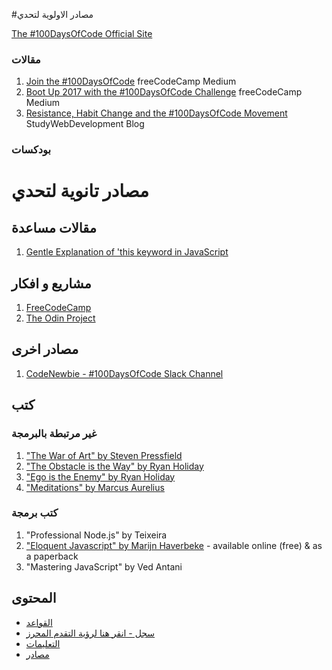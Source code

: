 #مصادر الاولوية لتحدي

[The #100DaysOfCode Official Site](http://100daysofcode.com/)

### مقالات
1. [Join the #100DaysOfCode](https://medium.freecodecamp.com/join-the-100daysofcode-556ddb4579e4) freeCodeCamp Medium
2. [Boot Up 2017 with the #100DaysOfCode Challenge](https://medium.freecodecamp.com/start-2017-with-the-100daysofcode-improved-and-updated-18ce604b237b) freeCodeCamp Medium
3. [Resistance, Habit Change and the #100DaysOfCode Movement](https://studywebdevelopment.com/100-days-of-code.html) StudyWebDevelopment Blog

### بودكسات

# مصادر تانوية لتحدي

## مقالات مساعدة
1. [Gentle Explanation of 'this keyword in JavaScript](http://rainsoft.io/gentle-explanation-of-this-in-javascript/)

## مشاريع و افكار
1. [FreeCodeCamp](https://www.freecodecamp.com)
2. [The Odin Project](http://www.theodinproject.com/)

## مصادر اخرى
1. [CodeNewbie - #100DaysOfCode Slack Channel](https://codenewbie.typeform.com/to/uwsWlZ)

## كتب

### غير مرتبطة بالبرمجة
1. ["The War of Art" by Steven Pressfield](http://www.goodreads.com/book/show/1319.The_War_of_Art)
2. ["The Obstacle is the Way" by Ryan Holiday](http://www.goodreads.com/book/show/18668059-the-obstacle-is-the-way?ac=1&from_search=true)
3. ["Ego is the Enemy" by Ryan Holiday](http://www.goodreads.com/book/show/27036528-ego-is-the-enemy?from_search=true&search_version=service)
4. ["Meditations" by Marcus Aurelius](https://www.goodreads.com/book/show/662925.Meditations)

### كتب برمجة
1. "Professional Node.js" by Teixeira
2. ["Eloquent Javascript" by Marijn Haverbeke](http://eloquentjavascript.net/) - available online (free) & as a paperback
3. "Mastering JavaScript" by Ved Antani

## المحتوى
* [ القواعد ](rules.md)
* [سجل - انقر هنا لرؤية التقدم المحرز](log.md)
* [التعليمات](FAQ.md)
* [مصادر](resources.md)
